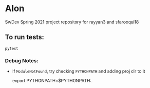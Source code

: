 # Alon
SwDev Spring 2021 project repository for rayyan3 and sfarooqui18

## To run tests:

    pytest

### Debug Notes:
- If `ModuleNotFound`, try checking `PYTHONPATH` and adding proj dir to it

    export PYTHONPATH=$PYTHONPATH:.


